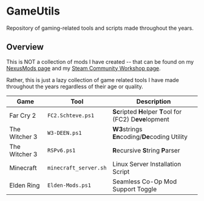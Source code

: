 # GameUtils
Repository of gaming-related tools and scripts made throughout the years.

## Overview
This is NOT a collection of mods I have created -- that can be found on my [NexusMods page](https://www.nexusmods.com/users/24006629?tab=user+files) and my [Steam Community Workshop page](https://steamcommunity.com/id/DaddysPlayhouse/myworkshopfiles/?section=collections).

Rather, this is just a lazy collection of game related tools I have made throughout the years regardless of their age or quality.

| Game | Tool | Description |
| --- | --- | --- |
| Far Cry 2 | `FC2.Schteve.ps1` | **Sc**ripted **H**elper **T**ool for (FC2) D**eve**lopment | 
| The Witcher 3 | `W3-DEEN.ps1` | **W3**strings **En**coding/**De**coding Utility | 
| The Witcher 3 | `RSPv6.ps1` | **R**ecursive **S**tring **P**arser | 
| Minecraft | `minecraft_server.sh` | Linux Server Installation Script |
| Elden Ring | `Elden-Mods.ps1` | Seamless Co-Op Mod Support Toggle |
